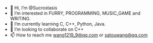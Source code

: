 - 👋 Hi, I’m @Sucrostasis
- 👀 I’m interested in FURRY, PROGRAMMING, MUSIC_GAME and WRITING.
- 🌱 I’m currently learning C, C++, Python, Java.
- 💞️ I’m looking to collaborate on C++
- 📫 How to reach me wang1219_9@qq.com or satouwang@qq.com

<!---
Sucrostasis/Sucrostasis is a ✨ special ✨ repository because its `README.md` (this file) appears on your GitHub profile.
You can click the Preview link to take a look at your changes.
--->
